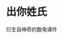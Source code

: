 # 出你姓氏

衍生自神奇的数电课件

<GuessYourLastName />

<script setup lang="ts">
import GuessYourLastName from './GuessYourLastName.vue'
</script>